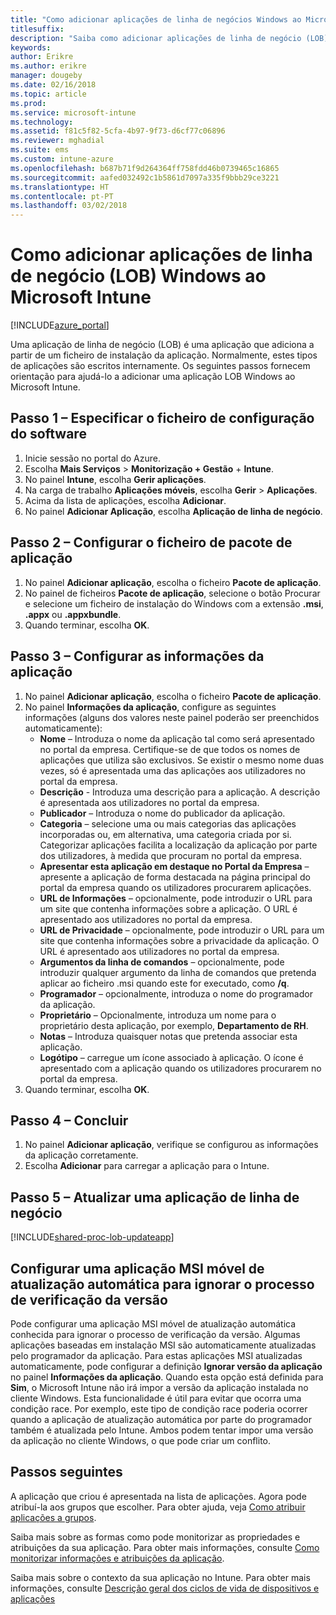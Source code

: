 ```yaml
---
title: "Como adicionar aplicações de linha de negócios Windows ao Microsoft Intune"
titlesuffix: 
description: "Saiba como adicionar aplicações de linha de negócio (LOB) Windows ao Microsoft Intune."
keywords: 
author: Erikre
ms.author: erikre
manager: dougeby
ms.date: 02/16/2018
ms.topic: article
ms.prod: 
ms.service: microsoft-intune
ms.technology: 
ms.assetid: f81c5f82-5cfa-4b97-9f73-d6cf77c06896
ms.reviewer: mghadial
ms.suite: ems
ms.custom: intune-azure
ms.openlocfilehash: b687b71f9d264364ff758fdd46b0739465c16865
ms.sourcegitcommit: aafed032492c1b5861d7097a335f9bbb29ce3221
ms.translationtype: HT
ms.contentlocale: pt-PT
ms.lasthandoff: 03/02/2018
---
```

# <a name="how-to-add-windows-line-of-business-lob-apps-to-microsoft-intune"></a>Como adicionar aplicações de linha de negócio (LOB) Windows ao Microsoft Intune

[!INCLUDE[azure_portal](./includes/azure_portal.md)]

Uma aplicação de linha de negócio (LOB) é uma aplicação que adiciona a partir de um ficheiro de instalação da aplicação. Normalmente, estes tipos de aplicações são escritos internamente. Os seguintes passos fornecem orientação para ajudá-lo a adicionar uma aplicação LOB Windows ao Microsoft Intune.

## <a name="step-1---specify-the-software-setup-file"></a>Passo 1 – Especificar o ficheiro de configuração do software

1. Inicie sessão no portal do Azure.
2. Escolha **Mais Serviços** > **Monitorização + Gestão** + **Intune**.
3. No painel **Intune**, escolha **Gerir aplicações**.
4. Na carga de trabalho **Aplicações móveis**, escolha **Gerir** > **Aplicações**.
5. Acima da lista de aplicações, escolha **Adicionar**.
6. No painel **Adicionar Aplicação**, escolha **Aplicação de linha de negócio**.

## <a name="step-2---configure-the-app-package-file"></a>Passo 2 – Configurar o ficheiro de pacote de aplicação

1. No painel **Adicionar aplicação**, escolha o ficheiro **Pacote de aplicação**.
2. No painel de ficheiros **Pacote de aplicação**, selecione o botão Procurar e selecione um ficheiro de instalação do Windows com a extensão **.msi**, **.appx** ou **.appxbundle**.
3. Quando terminar, escolha **OK**.


## <a name="step-3---configure-app-information"></a>Passo 3 – Configurar as informações da aplicação

1. No painel **Adicionar aplicação**, escolha o ficheiro **Pacote de aplicação**.
2. No painel **Informações da aplicação**, configure as seguintes informações (alguns dos valores neste painel poderão ser preenchidos automaticamente):
    - **Nome** – Introduza o nome da aplicação tal como será apresentado no portal da empresa. Certifique-se de que todos os nomes de aplicações que utiliza são exclusivos. Se existir o mesmo nome duas vezes, só é apresentada uma das aplicações aos utilizadores no portal da empresa.
    - **Descrição** - Introduza uma descrição para a aplicação. A descrição é apresentada aos utilizadores no portal da empresa.
    - **Publicador** – Introduza o nome do publicador da aplicação.
    - **Categoria** – selecione uma ou mais categorias das aplicações incorporadas ou, em alternativa, uma categoria criada por si. Categorizar aplicações facilita a localização da aplicação por parte dos utilizadores, à medida que procuram no portal da empresa.
    - **Apresentar esta aplicação em destaque no Portal da Empresa** – apresente a aplicação de forma destacada na página principal do portal da empresa quando os utilizadores procurarem aplicações.
    - **URL de Informações** – opcionalmente, pode introduzir o URL para um site que contenha informações sobre a aplicação. O URL é apresentado aos utilizadores no portal da empresa.
    - **URL de Privacidade** – opcionalmente, pode introduzir o URL para um site que contenha informações sobre a privacidade da aplicação. O URL é apresentado aos utilizadores no portal da empresa.
    - **Argumentos da linha de comandos** – opcionalmente, pode introduzir qualquer argumento da linha de comandos que pretenda aplicar ao ficheiro .msi quando este for executado, como **/q**.
    - **Programador** – opcionalmente, introduza o nome do programador da aplicação.
    - **Proprietário** – Opcionalmente, introduza um nome para o proprietário desta aplicação, por exemplo, **Departamento de RH**.
    - **Notas** – Introduza quaisquer notas que pretenda associar esta aplicação.
    - **Logótipo** – carregue um ícone associado à aplicação. O ícone é apresentado com a aplicação quando os utilizadores procurarem no portal da empresa.
3. Quando terminar, escolha **OK**.

## <a name="step-4---finish-up"></a>Passo 4 – Concluir

1. No painel **Adicionar aplicação**, verifique se configurou as informações da aplicação corretamente.
2. Escolha **Adicionar** para carregar a aplicação para o Intune.

## <a name="step-5---update-a-line-of-business-app"></a>Passo 5 – Atualizar uma aplicação de linha de negócio

[!INCLUDE[shared-proc-lob-updateapp](./includes/shared-proc-lob-updateapp.md)]

## <a name="configuring-a-self-updating-mobile-msi-app-to-ignore-the-version-check-process"></a>Configurar uma aplicação MSI móvel de atualização automática para ignorar o processo de verificação da versão

Pode configurar uma aplicação MSI móvel de atualização automática conhecida para ignorar o processo de verificação da versão. Algumas aplicações baseadas em instalação MSI são automaticamente atualizadas pelo programador da aplicação. Para estas aplicações MSI atualizadas automaticamente, pode configurar a definição **Ignorar versão da aplicação** no painel **Informações da aplicação**. Quando esta opção está definida para **Sim**, o Microsoft Intune não irá impor a versão da aplicação instalada no cliente Windows. Esta funcionalidade é útil para evitar que ocorra uma condição race. Por exemplo, este tipo de condição race poderia ocorrer quando a aplicação de atualização automática por parte do programador também é atualizada pelo Intune. Ambos podem tentar impor uma versão da aplicação no cliente Windows, o que pode criar um conflito.

## <a name="next-steps"></a>Passos seguintes

A aplicação que criou é apresentada na lista de aplicações. Agora pode atribuí-la aos grupos que escolher. Para obter ajuda, veja [Como atribuir aplicações a grupos](apps-deploy.md).

Saiba mais sobre as formas como pode monitorizar as propriedades e atribuições da sua aplicação. Para obter mais informações, consulte [Como monitorizar informações e atribuições da aplicação](apps-monitor.md).

Saiba mais sobre o contexto da sua aplicação no Intune. Para obter mais informações, consulte [Descrição geral dos ciclos de vida de dispositivos e aplicações](introduction-device-app-lifecycles.md)
